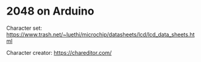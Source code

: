 # 2048 on Arduino

Character set:
https://www.trash.net/~luethi/microchip/datasheets/lcd/lcd_data_sheets.html

Character creator:
https://chareditor.com/